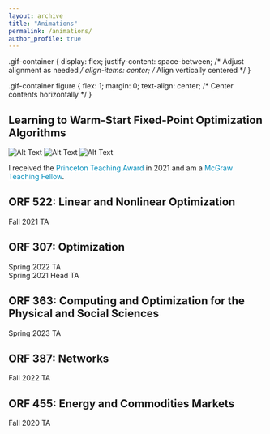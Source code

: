```yaml
---
layout: archive
title: "Animations"
permalink: /animations/
author_profile: true
---
```


.gif-container {
  display: flex;
  justify-content: space-between; /* Adjust alignment as needed */
  align-items: center; /* Align vertically centered */
}

.gif-container figure {
  flex: 1;
  margin: 0;
  text-align: center; /* Center contents horizontally */
}

<style>
a:link {
  color: #008CBA;
  background-color: white;
  text-decoration: none;
}
a:visited {
  color: #008CBA;
  background-color: white;
  text-decoration: none;
}
a:hover {
  color: #008CBA;
  background-color: white;
  text-decoration: none;
}
a:active {
  color: #008CBA;
  background-color: white;
  text-decoration: none;
}
</style>

## Learning to Warm-Start Fixed-Point Optimization Algorithms
<!-- <a href="{{rajivsambharya.github.io}}/animations/rollout_2_flight_learned.gif" download>
  Slides
</a>\ -->

![Alt Text]({{rajivsambharya.github.io}}/animations/rollout_2_flight_nn_endless.gif)
![Alt Text]({{rajivsambharya.github.io}}/animations/rollout_2_flight_ps_endless.gif)
![Alt Text]({{rajivsambharya.github.io}}/animations/rollout_2_flight_learned_endless.gif)
<!-- <figure>
  <img src="{{rajivsambharya.github.io}}/animations/rollout_2_flight_nn_endless.gif" alt="Alt Text" loop>
  <figcaption>Your GIF with endless looping1</figcaption>
</figure>
<figure>
  <img src="{{rajivsambharya.github.io}}/animations/rollout_2_flight_ps_endless.gif" alt="Alt Text" loop>
  <figcaption>Your GIF with endless looping2</figcaption>
</figure>
<figure>
  <img src="{{rajivsambharya.github.io}}/animations/rollout_2_flight_learned_endless.gif" alt="Alt Text" loop>
  <figcaption>Your GIF with endless looping3</figcaption>
</figure> -->
<!-- <div class="gif-container">
  <figure>
    <img src="{{rajivsambharya.github.io}}/animations/rollout_2_flight_nn_endless.gif" alt="Alt Text" loop>
    <figcaption>Your GIF with endless looping1</figcaption>
  </figure>
  
  <figure>
    <img src="{{rajivsambharya.github.io}}/animations/rollout_2_flight_ps_endless.gif" alt="Alt Text" loop>
    <figcaption>Your GIF with endless looping2</figcaption>
  </figure>
  
  <figure>
    <img src="{{rajivsambharya.github.io}}/animations/rollout_2_flight_learned_endless.gif" alt="Alt Text" loop>
    <figcaption>Your GIF with endless looping3</figcaption>
  </figure>
</div> -->

I received the [Princeton Teaching Award](https://www.princeton.edu/news/2022/05/13/graduate-students-honored-excellence-teaching) in 2021 and am a [McGraw Teaching Fellow](https://mcgraw.princeton.edu/).

## ORF 522: Linear and Nonlinear Optimization
Fall 2021 TA

## ORF 307: Optimization
Spring 2022 TA\
Spring 2021 Head TA

## ORF 363: Computing and Optimization for the Physical and Social Sciences
Spring 2023 TA

## ORF 387: Networks
Fall 2022 TA

## ORF 455: Energy and Commodities Markets
Fall 2020 TA


